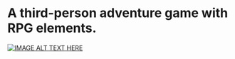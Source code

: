 # A third-person adventure game with RPG elements.
[![IMAGE ALT TEXT HERE](https://img.youtube.com/vi/AlEX8kSVttQ/0.jpg)](https://www.youtube.com/watch?v=AlEX8kSVttQ)
